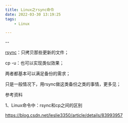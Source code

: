 ```yaml
---
title: Linux之rsync命令
date: 2022-03-30 13:19:25
tags:
	- Linux

---
```


--

[rsync](https://so.csdn.net/so/search?q=rsync&spm=1001.2101.3001.7020)：只拷贝那些更新的文件；

cp -u：也可以实现类似效果；

两者都基本可以满足备份的需求；

只是一般情况下，用rsync做这类备份之类的事情，更多见；



参考资料

1、Linux命令中：rsync和cp之间的区别

https://blog.csdn.net/leslie3350/article/details/83993957